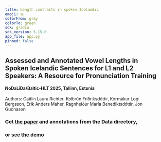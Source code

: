 ```yaml
---
title: Length contrasts in spoken Icelandic
emoji: 📊
colorFrom: gray
colorTo: green
sdk: gradio
sdk_version: 5.15.0
app_file: app.py
pinned: false
---
```


## Assessed and Annotated Vowel Lengths in Spoken Icelandic Sentences for L1 and L2 Speakers: A Resource for Pronunciation Training

#### NoDaLiDa/Baltic-HLT 2025, Tallinn, Estonia
Authors: Caitlin Laura Richter, Kolbrún Friðriksdóttir, Kormákur Logi
Bergsson, Erik Anders Maher, Ragnheiður María Benediktsdóttir, Jon
Gudnason

### Get [the paper](https://github.com/catiR/length-contrast-data-isl/blob/main/Data/133_Annotated_Vowel_Lengths.pdf) and annotations from the Data directory,
### or [see the demo](https://huggingface.co/spaces/clr/length-contrast-data-isl)
